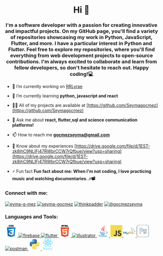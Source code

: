 <h1 align="center">Hi 👋
<h3 align="center"> I'm a software developer with a passion for creating innovative and impactful projects. On my GitHub page, you'll find a variety of repositories showcasing my work in Python, JavaScript, Flutter, and more. I have a particular interest in Python and Flutter. Feel free to explore my repositories, where you'll find everything from web development projects to open-source contributions. I'm always excited to collaborate and learn from fellow developers, so don't hesitate to reach out. Happy coding!💻</h3>


- 🔭 I’m currently working on [RRLyrae](https://github.com/Seymagocmez/RRLyrae)

- 🌱 I’m currently learning **python, javascript and react**

- 👨‍💻 All of my projects are available at [https://github.com/Seymagocmez](https://github.com/Seymagocmez)

- 💬 Ask me about **react, flutter,sql and science communication platforms!**

- 📫 How to reach me **gocmezseyma@gmail.com**

- 📄 Know about my experiences [https://drive.google.com/file/d/1EST-zk8ihC9NLlFj47RWbrCCW7rQfbue/view?usp=sharing](https://drive.google.com/file/d/1EST-zk8ihC9NLlFj47RWbrCCW7rQfbue/view?usp=sharing)

- ⚡ Fun fact **Fun fact about me: When I'm not coding, I love practicing music and watching documentaries. 🎶📽️**

<h3 align="left">Connect with me:</h3>
<p align="left">
<a href="https://codepen.io/eyma-g-mez" target="blank"><img align="center" src="https://raw.githubusercontent.com/rahuldkjain/github-profile-readme-generator/master/src/images/icons/Social/codepen.svg" alt="eyma-g-mez" height="30" width="40" /></a>
<a href="https://linkedin.com/in/seyma-gocmez" target="blank"><img align="center" src="https://raw.githubusercontent.com/rahuldkjain/github-profile-readme-generator/master/src/images/icons/Social/linked-in-alt.svg" alt="seyma-gocmez" height="30" width="40" /></a>
<a href="https://kaggle.com/thinkpadder" target="blank"><img align="center" src="https://raw.githubusercontent.com/rahuldkjain/github-profile-readme-generator/master/src/images/icons/Social/kaggle.svg" alt="thinkpadder" height="30" width="40" /></a>
<a href="https://medium.com/@gocmezseyma" target="blank"><img align="center" src="https://raw.githubusercontent.com/rahuldkjain/github-profile-readme-generator/master/src/images/icons/Social/medium.svg" alt="@gocmezseyma" height="30" width="40" /></a>
</p>

<h3 align="left">Languages and Tools:</h3>
<p align="left"> <a href="https://www.w3schools.com/css/" target="_blank" rel="noreferrer"> <img src="https://raw.githubusercontent.com/devicons/devicon/master/icons/css3/css3-original-wordmark.svg" alt="css3" width="40" height="40"/> </a> <a href="https://firebase.google.com/" target="_blank" rel="noreferrer"> <img src="https://www.vectorlogo.zone/logos/firebase/firebase-icon.svg" alt="firebase" width="40" height="40"/> </a> <a href="https://flutter.dev" target="_blank" rel="noreferrer"> <img src="https://www.vectorlogo.zone/logos/flutterio/flutterio-icon.svg" alt="flutter" width="40" height="40"/> </a> <a href="https://www.w3.org/html/" target="_blank" rel="noreferrer"> <img src="https://raw.githubusercontent.com/devicons/devicon/master/icons/html5/html5-original-wordmark.svg" alt="html5" width="40" height="40"/> </a> <a href="https://www.adobe.com/in/products/illustrator.html" target="_blank" rel="noreferrer"> <img src="https://www.vectorlogo.zone/logos/adobe_illustrator/adobe_illustrator-icon.svg" alt="illustrator" width="40" height="40"/> </a> <a href="https://www.java.com" target="_blank" rel="noreferrer"> <img src="https://raw.githubusercontent.com/devicons/devicon/master/icons/java/java-original.svg" alt="java" width="40" height="40"/> </a> <a href="https://developer.mozilla.org/en-US/docs/Web/JavaScript" target="_blank" rel="noreferrer"> <img src="https://raw.githubusercontent.com/devicons/devicon/master/icons/javascript/javascript-original.svg" alt="javascript" width="40" height="40"/> </a> <a href="https://www.mysql.com/" target="_blank" rel="noreferrer"> <img src="https://raw.githubusercontent.com/devicons/devicon/master/icons/mysql/mysql-original-wordmark.svg" alt="mysql" width="40" height="40"/> </a> <a href="https://www.photoshop.com/en" target="_blank" rel="noreferrer"> <img src="https://raw.githubusercontent.com/devicons/devicon/master/icons/photoshop/photoshop-line.svg" alt="photoshop" width="40" height="40"/> </a> <a href="https://postman.com" target="_blank" rel="noreferrer"> <img src="https://www.vectorlogo.zone/logos/getpostman/getpostman-icon.svg" alt="postman" width="40" height="40"/> </a> <a href="https://www.python.org" target="_blank" rel="noreferrer"> <img src="https://raw.githubusercontent.com/devicons/devicon/master/icons/python/python-original.svg" alt="python" width="40" height="40"/> </a> <a href="https://reactjs.org/" target="_blank" rel="noreferrer"> <img src="https://raw.githubusercontent.com/devicons/devicon/master/icons/react/react-original-wordmark.svg" alt="react" width="40" height="40"/> </a> </p>



